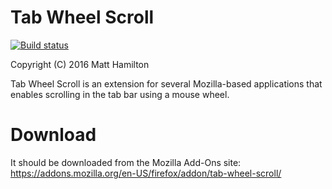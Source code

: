 Tab Wheel Scroll
=================
[![Build status](https://travis-ci.org/mthamil/Tab-Wheel-Scroll.svg)](https://travis-ci.org/mthamil/Tab-Wheel-Scroll)

Copyright (C) 2016 Matt Hamilton

Tab Wheel Scroll is an extension for several Mozilla-based applications that
enables scrolling in the tab bar using a mouse wheel.

Download
========
It should be downloaded from the Mozilla Add-Ons site: 
https://addons.mozilla.org/en-US/firefox/addon/tab-wheel-scroll/
